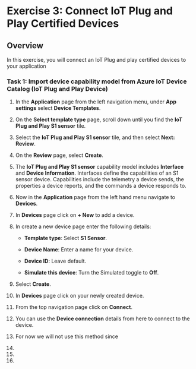 # Exercise 3: Connect IoT Plug and Play Certified Devices

## Overview

In this exercise, you will connect an IoT Plug and play certified devices to your application

### Task 1: Import device capability model from Azure IoT Device Catalog (IoT Plug and Play Device) 

1. In the **Application** page from the left navigation menu, under **App settings** select **Device Templates**.

1. On the **Select template type** page, scroll down until you find the **IoT Plug and Play S1 sensor** tile.
 
1. Select the **IoT Plug and Play S1 sensor** tile, and then select **Next: Review**.

1. On the **Review** page, select **Create**.

1. The **IoT Plug and Play S1 sensor** capability model includes **Interface** and **Device Information**. Interfaces define the capabilities of an S1 sensor device. Capabilities include the telemetry a device sends, the properties a device reports, and the commands a device responds to.

1. Now in the **Application**  page from the left hand menu navigate to **Devices**.

1. In **Devices** page click on **+ New** to add a device.

1. In create a new device page enter the following details:

      - **Template type**: Select **S1 Sensor**.

      - **Device Name**: Enter a name for your device.

      - **Device ID**: Leave default.

      - **Simulate this device**: Turn the Simulated toggle to **Off**.
      
1. Select **Create**.

1. In **Devices** page click on your newly created device.

1. From the top navigation page click on **Connect**. 

1. You can use the **Device connection** details from here to connect to the device.

1. For now we will not use this method since

1.

1.

1. 


